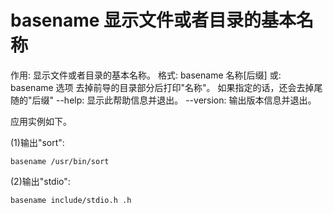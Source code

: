 # basename 显示文件或者目录的基本名称

作用: 显示文件或者目录的基本名称。 
格式: basename 名称[后缀]
或: basename 选项
去掉前导的目录部分后打印"名称"。
如果指定的话，还会去掉尾随的"后缀" 
--help: 显示此帮助信息并退出。
--version: 输出版本信息并退出。

应用实例如下。

(1)输出"sort":
```
basename /usr/bin/sort
```

(2)输出"stdio":
```
basename include/stdio.h .h
```